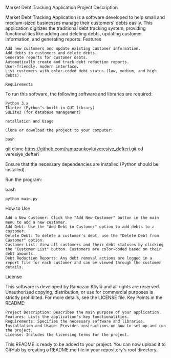 Market Debt Tracking Application
Project Description

Market Debt Tracking Application is a software developed to help small and medium-sized businesses manage their customers' debts easily. This application digitizes the traditional debt tracking system, providing functionalities like adding and deleting debts, updating customer information, and generating reports.
Features

    Add new customers and update existing customer information.
    Add debts to customers and delete debts.
    Generate reports for customer debts.
    Automatically create and track debt reduction reports.
    User-friendly, modern interface.
    List customers with color-coded debt status (low, medium, and high debts).

    Requirements

To run this software, the following software and libraries are required:

    Python 3.x
    Tkinter (Python’s built-in GUI library)
    SQLite3 (for database management)

    nstallation and Usage

    Clone or download the project to your computer:

    bash

git clone https://github.com/ramazankoylu/veresiye_defteri.git
cd veresiye_defteri

Ensure that the necessary dependencies are installed (Python should be installed).

Run the program:

bash

    python main.py

How to Use

    Add a New Customer: Click the "Add New Customer" button in the main menu to add a new customer.
    Add Debt: Use the "Add Debt to Customer" option to add debts to a customer.
    Delete Debt: To delete a customer's debt, use the "Delete Debt from Customer" option.
    Customer List: View all customers and their debt statuses by clicking the "Customer List" button. Customers are color-coded based on their debt amounts.
    Debt Reduction Reports: Any debt removal actions are logged in a report file for each customer and can be viewed through the customer details.

License

This software is developed by Ramazan Köylü and all rights are reserved. Unauthorized copying, distribution, or use for commercial purposes is strictly prohibited. For more details, see the LICENSE file.
Key Points in the README:

    Project Description: Describes the main purpose of your application.
    Features: Lists the application's key functionalities.
    Requirements: Specifies the necessary software and libraries.
    Installation and Usage: Provides instructions on how to set up and run the project.
    License: Includes the licensing terms for the project.

This README is ready to be added to your project. You can now upload it to GitHub by creating a README.md file in your repository's root directory.
